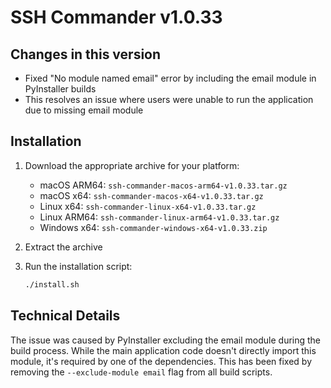 # SSH Commander v1.0.33

## Changes in this version
- Fixed "No module named email" error by including the email module in PyInstaller builds
- This resolves an issue where users were unable to run the application due to missing email module

## Installation

1. Download the appropriate archive for your platform:
   - macOS ARM64: `ssh-commander-macos-arm64-v1.0.33.tar.gz`
   - macOS x64: `ssh-commander-macos-x64-v1.0.33.tar.gz`
   - Linux x64: `ssh-commander-linux-x64-v1.0.33.tar.gz`
   - Linux ARM64: `ssh-commander-linux-arm64-v1.0.33.tar.gz`
   - Windows x64: `ssh-commander-windows-x64-v1.0.33.zip`

2. Extract the archive
3. Run the installation script:
   ```bash
   ./install.sh
   ```

## Technical Details
The issue was caused by PyInstaller excluding the email module during the build process. While the main application code doesn't directly import this module, it's required by one of the dependencies. This has been fixed by removing the `--exclude-module email` flag from all build scripts.
